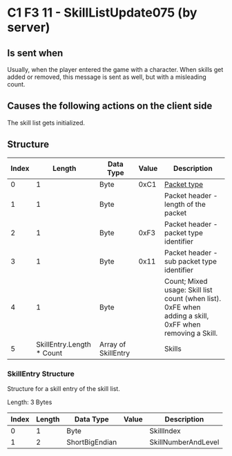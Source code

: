 # C1 F3 11 - SkillListUpdate075 (by server)

## Is sent when

Usually, when the player entered the game with a character. When skills get added or removed, this message is sent as well, but with a misleading count.

## Causes the following actions on the client side

The skill list gets initialized.

## Structure

| Index | Length | Data Type | Value | Description |
|-------|--------|-----------|-------|-------------|
| 0 | 1 |   Byte   | 0xC1  | [Packet type](PacketTypes.md) |
| 1 | 1 |    Byte   |      | Packet header - length of the packet |
| 2 | 1 |    Byte   | 0xF3  | Packet header - packet type identifier |
| 3 | 1 |    Byte   | 0x11  | Packet header - sub packet type identifier |
| 4 | 1 | Byte |  | Count; Mixed usage: Skill list count (when list). 0xFE when adding a skill, 0xFF when removing a Skill. |
| 5 | SkillEntry.Length * Count | Array of SkillEntry |  | Skills |

### SkillEntry Structure

Structure for a skill entry of the skill list.

Length: 3 Bytes

| Index | Length | Data Type | Value | Description |
|-------|--------|-----------|-------|-------------|
| 0 | 1 | Byte |  | SkillIndex |
| 1 | 2 | ShortBigEndian |  | SkillNumberAndLevel |